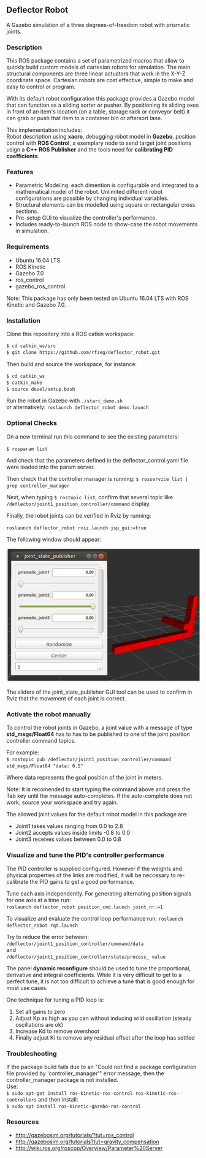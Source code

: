 ## Deflector Robot

A Gazebo simulation of a three degrees-of-freedom robot with prismatic joints.

### Description
This ROS package contains a set of parametrized macros that allow to quickly build custom models of cartesian robots for simulation. The main structural components are three linear actuators that work in the X-Y-Z coordinate space. Cartesian robots are cost effective, simple to make and easy to control or program.
  
With its default robot configuration this package provides a Gazebo model that can function as a sliding sorter or pusher. By positioning its sliding axes in front of an item's location (on a table, storage rack or conveyor belt) it can grab or push that item to a container bin or aftersort lane.     
  
This implementation includes:    
Robot description using **xacro**, debugging robot model in **Gazebo**, position control with **ROS Control**, a exemplary node to send target joint positions usign a **C++ ROS Publisher** and the tools need for **calibrating PID coefficients**.

### Features
+ Parametric Modeling: each dimention is configurable and integrated to a mathematical model of the robot. Unlimited different robot configurations are possible by changing individual variables.
+ Structural elements can be modelled using square or rectangular cross sections.
+ Pre-setup GUI to visualize the controller's performance.
+ Includes ready-to-launch ROS node to show-case the robot movements in simulation.

### Requirements

+ Ubuntu 16.04 LTS
+ ROS Kinetic
+ Gazebo 7.0
+ ros_control
+ gazebo_ros_control

Note: This package has only been tested on Ubuntu 16.04 LTS with ROS Kinetic and Gazebo 7.0.  

### Installation

Clone this repository into a ROS catkin workspace:
```sh
$ cd catkin_ws/src
$ git clone https://github.com/rfzeg/deflector_robot.git
```

Then build and source the workspace, for instance:

```sh
$ cd catkin_ws
$ catkin_make
$ source devel/setup.bash
```

Run the robot in Gazebo with `./start_demo.sh`   
or alternatively: `roslaunch deflector_robot demo.launch`  

### Optional Checks

On a new terminal run this command to see the existing parameters:

`$ rosparam list`

And check that the parameters defined in the deflector_control.yaml file were loaded into the param server.


Then check that the controller manager is running:
`$ rosservice list | grep controller_manager`

Next, when typing `$ rostopic list`, confirm that several topic like `/deflector/joint1_position_controller/command` display. 

Finally, the robot joints can be verified in Rviz by running:

`roslaunch deflector_robot rviz.launch jsp_gui:=true`  

The following window should appear:

![](doc/imgs/joint_state_publisher.png)  

The sliders of the joint_state_publisher GUI tool can be used to confirm in Rviz that the movement of each joint is correct.  

### Activate the robot manually

To control the robot joints in Gazebo, a joint value with a message of type **std_msgs/Float64** has to has to be published to one of the joint position controller command topics.
  
For example:  
`$ rostopic pub /deflector/joint1_position_controller/command std_msgs/Float64 "data: 0.5"`  

Where data represents the goal position of the joint in meters.

Note: It is recomended to start typing the command above and press the Tab key until the message auto-completes. If the auto-complete does not work, source your workspace and try again.


The allowed joint values for the default robot model in this package are:
+ Joint1 takes values ranging from 0.0 to 2.8 
+ Joint2 accepts values inside limits -0.8 to 0.0  
+ Joint3 receives values between 0.0 to 0.8

### Visualize and tune the PID's controller performance

The PID controller is supplied configured. However if the weights and physical properties of the links are modified, it will be neccesary to re-calibrate the PID gains to get a good performance.

Tune each axis independently. For generating alternating position signals for one axis at a time run:  
`roslaunch deflector_robot position_cmd.launch joint_nr:=1`

To visualize and evaluate the control loop performance run:
`roslaunch deflector_robot rqt.launch`  

Try to reduce the error between:  
`/deflector/joint1_position_controller/command/data`  
and  
`/deflector/joint1_position_controller/state/process_ value`  

The panel **dynamic reconfigure** should be used to tune the proportional, derivative and integral coefficients. While it is very difficult to get to a perfect tune, it is not too difficult to achieve a tune that is good enough for most use cases.

One technique for tuning a PID loop is:
1. Set all gains to zero
2. Adjust Kp as high as you can without inducing wild oscillation (steady oscillations are ok)
3. Increase Kd to remove overshoot
4. Finally adjust Ki to remove any residual offset after the loop has settled 

### Troubleshooting
If the package build fails due to an "Could not find a package configuration file provided by 'controller_manager'" error message, then the controller_manager package is not installed.  
Use:  
`$ sudo apt-get install ros-kinetic-ros-control ros-kinetic-ros-controllers`
and then install:  
`$ sudo apt install ros-kinetic-gazebo-ros-control`  

### Resources
+ http://gazebosim.org/tutorials/?tut=ros_control
+ http://gazebosim.org/tutorials?tut=gravity_compensation
+ http://wiki.ros.org/roscpp/Overview/Parameter%20Server
